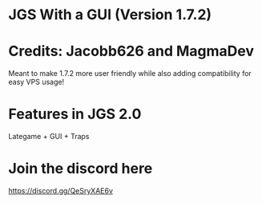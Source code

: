 # JGS With a GUI (Version 1.7.2) 

# Credits: Jacobb626 and MagmaDev

 Meant to make 1.7.2 more user friendly while also adding compatibility for easy VPS usage!

# Features in JGS 2.0
Lategame + GUI + Traps

# Join the discord here
https://discord.gg/QeSryXAE6v

